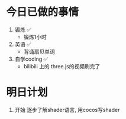 # 今日已做的事情

1. 锻炼 ✅
    - 锻炼1小时
2. 英语 ✅
    - 背诵扇贝单词
3. 自学coding ✅
    - bilibili 上的 three.js的视频刷完了

# 明日计划

1. 开始 逐步了解shader语言, 用cocos写shader
